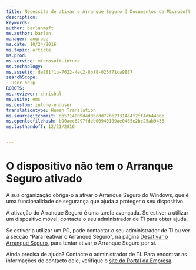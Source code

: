 ```yaml
---
title: Necessita de ativar o Arranque Seguro | Documentos da Microsoft
description: 
keywords: 
author: barlanmsft
ms.author: barlan
manager: angrobe
ms.date: 10/24/2016
ms.topic: article
ms.prod: 
ms.service: microsoft-intune
ms.technology: 
ms.assetid: de881f1b-7622-4ec2-8bf8-025f71ca9887
searchScope:
- User help
ROBOTS: 
ms.reviewer: chrisbal
ms.suite: ems
ms.custom: intune-enduser
translationtype: Human Translation
ms.sourcegitcommit: db5714009d4d0bcdd77be23314e4f2ff4db44b6e
ms.openlocfilehash: b90aec6297fdeb00940109ae0465e2bc25ab9436
ms.lasthandoff: 12/21/2016


---
```



# <a name="device-doesnt-have-secure-boot-enabled"></a>O dispositivo não tem o Arranque Seguro ativado

A sua organização obriga-o a ativar o Arranque Seguro do Windows, que é uma funcionalidade de segurança que ajuda a proteger o seu dispositivo.

A ativação do Arranque Seguro é uma tarefa avançada. Se estiver a utilizar um dispositivo móvel, contacte o seu administrador de TI para obter ajuda.

Se estiver a utilizar um PC, pode contactar o seu administrador de TI ou ver a secção “Para reativar o Arranque Seguro", na página [Desativar o Arranque Seguro](https://msdn.microsoft.com/library/windows/hardware/dn898540(v=vs.85).aspx), para tentar ativar o Arranque Seguro por si.

Ainda precisa de ajuda? Contacte o administrador de TI. Para encontrar as informações de contacto dele, verifique o [site do Portal da Empresa](http://portal.manage.microsoft.com).

